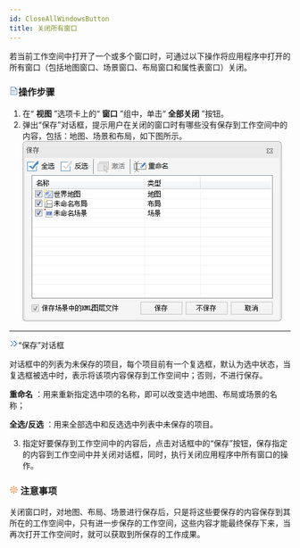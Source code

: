 ```yaml
---
id: CloseAllWindowsButton
title: 关闭所有窗口
---
```

若当前工作空间中打开了一个或多个窗口时，可通过以下操作将应用程序中打开的所有窗口（包括地图窗口、场景窗口、布局窗口和属性表窗口）关闭。

### ![](../img/read.gif)操作步骤

  1. 在“ **视图** ”选项卡上的“ **窗口** ”组中，单击“ **全部关闭** ”按钮。
  2. 弹出“保存”对话框，提示用户在关闭的窗口时有哪些没有保存到工作空间中的内容，包括：地图、场景和布局，如下图所示。  ![](img/SaveWSContent.png)  
---  
  
![](img/close.gif)“保存”对话框

对话框中的列表为未保存的项目，每个项目前有一个复选框，默认为选中状态，当复选框被选中时，表示将该项内容保存到工作空间中；否则，不进行保存。

**重命名** ：用来重新指定选中项的名称，即可以改变选中地图、布局或场景的名称；

**全选/反选** ：用来全部选中和反选选中列表中未保存的项目。

  3. 指定好要保存到工作空间中的内容后，点击对话框中的“保存”按钮，保存指定的内容到工作空间中并关闭对话框，同时，执行关闭应用程序中所有窗口的操作。

### ![](../img/note.png) 注意事项

关闭窗口时，对地图、布局、场景进行保存后，只是将这些要保存的内容保存到其所在的工作空间中，只有进一步保存的工作空间，这些内容才能最终保存下来，当再次打开工作空间时，就可以获取到所保存的工作成果。


